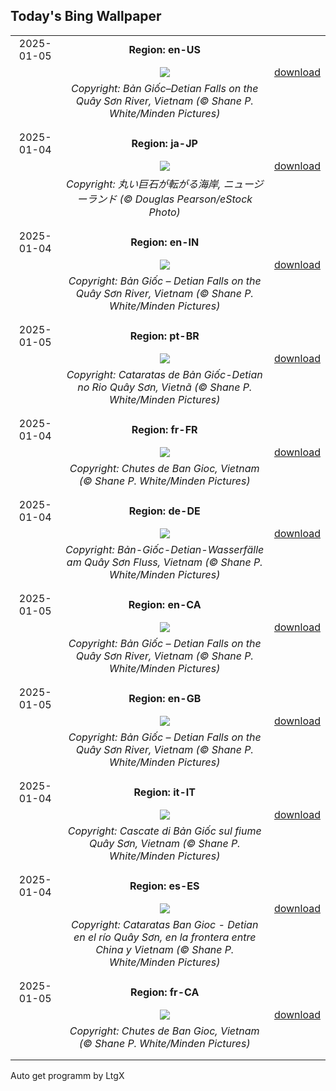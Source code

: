 ## Today's Bing Wallpaper
|      |      |      |
| :----: | :----: | :----: |
|2025-01-05|**Region: en-US**||
||![](https://www.bing.com/th?id=OHR.VietnamFalls_EN-US9133406245_UHD.jpg&pid=hp&w=1152&h=648&rs=1&c=4)| [download](https://www.bing.com/th?id=OHR.VietnamFalls_EN-US9133406245_UHD.jpg)|
||*Copyright: Bản Giốc–Detian Falls on the Quây Sơn River, Vietnam (© Shane P. White/Minden Pictures)*
||
|||
|2025-01-04|**Region: ja-JP**||
||![](https://www.bing.com/th?id=OHR.BouldersNZ_JA-JP7494581439_UHD.jpg&pid=hp&w=1152&h=648&rs=1&c=4)| [download](https://www.bing.com/th?id=OHR.BouldersNZ_JA-JP7494581439_UHD.jpg)|
||*Copyright: 丸い巨石が転がる海岸, ニュージーランド (© Douglas Pearson/eStock Photo)*
||
|||
|2025-01-04|**Region: en-IN**||
||![](https://www.bing.com/th?id=OHR.VietnamFalls_EN-IN7892338335_UHD.jpg&pid=hp&w=1152&h=648&rs=1&c=4)| [download](https://www.bing.com/th?id=OHR.VietnamFalls_EN-IN7892338335_UHD.jpg)|
||*Copyright: Bản Giốc – Detian Falls on the Quây Sơn River, Vietnam (© Shane P. White/Minden Pictures)*
||
|||
|2025-01-05|**Region: pt-BR**||
||![](https://www.bing.com/th?id=OHR.VietnamFalls_PT-BR3430655242_UHD.jpg&pid=hp&w=1152&h=648&rs=1&c=4)| [download](https://www.bing.com/th?id=OHR.VietnamFalls_PT-BR3430655242_UHD.jpg)|
||*Copyright: Cataratas de Bản Giốc-Detian no Rio Quây Sơn, Vietnã (© Shane P. White/Minden Pictures)*
||
|||
|2025-01-04|**Region: fr-FR**||
||![](https://www.bing.com/th?id=OHR.VietnamFalls_FR-FR1506770845_UHD.jpg&pid=hp&w=1152&h=648&rs=1&c=4)| [download](https://www.bing.com/th?id=OHR.VietnamFalls_FR-FR1506770845_UHD.jpg)|
||*Copyright: Chutes de Ban Gioc, Vietnam (© Shane P. White/Minden Pictures)*
||
|||
|2025-01-04|**Region: de-DE**||
||![](https://www.bing.com/th?id=OHR.VietnamFalls_DE-DE6165029954_UHD.jpg&pid=hp&w=1152&h=648&rs=1&c=4)| [download](https://www.bing.com/th?id=OHR.VietnamFalls_DE-DE6165029954_UHD.jpg)|
||*Copyright: Bản-Giốc-Detian-Wasserfälle am Quây Sơn Fluss, Vietnam (© Shane P. White/Minden Pictures)*
||
|||
|2025-01-05|**Region: en-CA**||
||![](https://www.bing.com/th?id=OHR.VietnamFalls_EN-CA6990371995_UHD.jpg&pid=hp&w=1152&h=648&rs=1&c=4)| [download](https://www.bing.com/th?id=OHR.VietnamFalls_EN-CA6990371995_UHD.jpg)|
||*Copyright: Bản Giốc – Detian Falls on the Quây Sơn River, Vietnam (© Shane P. White/Minden Pictures)*
||
|||
|2025-01-05|**Region: en-GB**||
||![](https://www.bing.com/th?id=OHR.VietnamFalls_EN-GB3020680221_UHD.jpg&pid=hp&w=1152&h=648&rs=1&c=4)| [download](https://www.bing.com/th?id=OHR.VietnamFalls_EN-GB3020680221_UHD.jpg)|
||*Copyright: Bản Giốc – Detian Falls on the Quây Sơn River, Vietnam (© Shane P. White/Minden Pictures)*
||
|||
|2025-01-04|**Region: it-IT**||
||![](https://www.bing.com/th?id=OHR.VietnamFalls_IT-IT3525554686_UHD.jpg&pid=hp&w=1152&h=648&rs=1&c=4)| [download](https://www.bing.com/th?id=OHR.VietnamFalls_IT-IT3525554686_UHD.jpg)|
||*Copyright: Cascate di Bản Giốc sul fiume Quây Sơn, Vietnam (© Shane P. White/Minden Pictures)*
||
|||
|2025-01-04|**Region: es-ES**||
||![](https://www.bing.com/th?id=OHR.VietnamFalls_ES-ES5222423755_UHD.jpg&pid=hp&w=1152&h=648&rs=1&c=4)| [download](https://www.bing.com/th?id=OHR.VietnamFalls_ES-ES5222423755_UHD.jpg)|
||*Copyright: Cataratas Ban Gioc - Detian en el río Quây Sơn, en la frontera entre China y Vietnam (© Shane P. White/Minden Pictures)*
||
|||
|2025-01-05|**Region: fr-CA**||
||![](https://www.bing.com/th?id=OHR.VietnamFalls_FR-CA8861500399_UHD.jpg&pid=hp&w=1152&h=648&rs=1&c=4)| [download](https://www.bing.com/th?id=OHR.VietnamFalls_FR-CA8861500399_UHD.jpg)|
||*Copyright: Chutes de Ban Gioc, Vietnam  (© Shane P. White/Minden Pictures)*
||
|||

Auto get programm by LtgX
